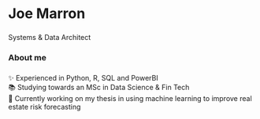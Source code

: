 <h1 align="left">Joe Marron</h1>

###

<p align="left">Systems & Data Architect</p>

###

<h3 align="left">About me</h3>

###

<p align="left">✨ Experienced in Python, R, SQL and PowerBI <br>📚 Studying towards an MSc in Data Science & Fin Tech<br>🎯 Currently working on my thesis in using machine learning to improve real estate risk forecasting</p>

###
